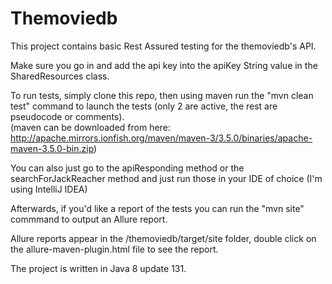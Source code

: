 # Themoviedb
This project contains basic Rest Assured testing for the themoviedb's API.

Make sure you go in and add the api key into the apiKey String value in the SharedResources class.

To run tests, simply clone this repo, then using maven run the "mvn clean test" command to launch the tests (only 2 are active, the rest are pseudocode or comments).  
(maven can be downloaded from here: http://apache.mirrors.ionfish.org/maven/maven-3/3.5.0/binaries/apache-maven-3.5.0-bin.zip)

You can also just go to the apiResponding method or the searchForJackReacher method and just run those in your IDE of choice (I'm using IntelliJ IDEA)

Afterwards, if you'd like a report of the tests you can run the "mvn site" commmand to output an Allure report.

Allure reports appear in the /themoviedb/target/site folder, double click on the allure-maven-plugin.html file to see the report.

The project is written in Java 8 update 131.